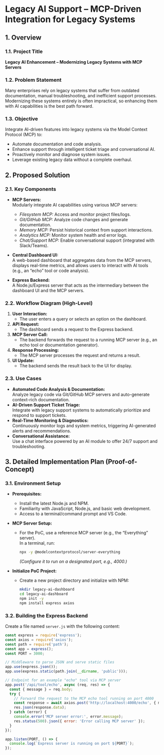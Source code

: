 # Legacy AI Support – MCP-Driven Integration for Legacy Systems

## 1. Overview

### 1.1. Project Title
**Legacy AI Enhancement – Modernizing Legacy Systems with MCP Servers**

### 1.2. Problem Statement
Many enterprises rely on legacy systems that suffer from outdated documentation, manual troubleshooting, and inefficient support processes. Modernizing these systems entirely is often impractical, so enhancing them with AI capabilities is the best path forward.

### 1.3. Objective
Integrate AI-driven features into legacy systems via the Model Context Protocol (MCP) to:
- Automate documentation and code analysis.
- Enhance support through intelligent ticket triage and conversational AI.
- Proactively monitor and diagnose system issues.
- Leverage existing legacy data without a complete overhaul.

## 2. Proposed Solution

### 2.1. Key Components

- **MCP Servers:**  
  Modularly integrate AI capabilities using various MCP servers:
  - *Filesystem MCP:* Access and monitor project files/logs.
  - *Git/GitHub MCP:* Analyze code changes and generate documentation.
  - *Memory MCP:* Persist historical context from support interactions.
  - *Analytics MCP:* Monitor system health and error logs.
  - *Chat/Support MCP:* Enable conversational support (integrated with Slack/Teams).

- **Central Dashboard UI:**  
  A web-based dashboard that aggregates data from the MCP servers, displays real-time metrics, and allows users to interact with AI tools (e.g., an “echo” tool or code analysis).

- **Express Backend:**  
  A Node.js/Express server that acts as the intermediary between the dashboard UI and the MCP servers.

### 2.2. Workflow Diagram (High-Level)
1. **User Interaction:**  
   - The user enters a query or selects an option on the dashboard.
2. **API Request:**  
   - The dashboard sends a request to the Express backend.
3. **MCP Server Call:**  
   - The backend forwards the request to a running MCP server (e.g., an echo tool or documentation generator).
4. **Response Processing:**  
   - The MCP server processes the request and returns a result.
5. **UI Update:**  
   - The backend sends the result back to the UI for display.

### 2.3. Use Cases
- **Automated Code Analysis & Documentation:**  
  Analyze legacy code via Git/GitHub MCP servers and auto-generate context-rich documentation.
- **AI-Driven Support Ticket Triage:**  
  Integrate with legacy support systems to automatically prioritize and respond to support tickets.
- **Real-Time Monitoring & Diagnostics:**  
  Continuously monitor logs and system metrics, triggering AI-generated alerts and recommendations.
- **Conversational Assistance:**  
  Use a chat interface powered by an AI module to offer 24/7 support and troubleshooting.

## 3. Detailed Implementation Plan (Proof-of-Concept)

### 3.1. Environment Setup

- **Prerequisites:**
  - Install the latest Node.js and NPM.
  - Familiarity with JavaScript, Node.js, and basic web development.
  - Access to a terminal/command prompt and VS Code.
  
- **MCP Server Setup:**
  - For the PoC, use a reference MCP server (e.g., the “Everything” server).  
    In a terminal, run:
    ```bash
    npx -y @modelcontextprotocol/server-everything
    ```
    *(Configure it to run on a designated port, e.g., 4000.)*
  
- **Initialize PoC Project:**
  - Create a new project directory and initialize with NPM:
    ```bash
    mkdir legacy-ai-dashboard
    cd legacy-ai-dashboard
    npm init -y
    npm install express axios
    ```

### 3.2. Building the Express Backend

Create a file named `server.js` with the following content:

```javascript
const express = require('express');
const axios = require('axios');
const path = require('path');
const app = express();
const PORT = 3000;

// Middleware to parse JSON and serve static files
app.use(express.json());
app.use(express.static(path.join(__dirname, 'public')));

// Endpoint for an example "echo" tool via MCP server
app.post('/api/tool/echo', async (req, res) => {
  const { message } = req.body;
  try {
    // Forward the request to the MCP echo tool running on port 4000
    const response = await axios.post('http://localhost:4000/echo', { message });
    res.json(response.data);
  } catch (error) {
    console.error('MCP server error:', error.message);
    res.status(500).json({ error: 'Error calling MCP server' });
  }
});

app.listen(PORT, () => {
  console.log(`Express server is running on port ${PORT}`);
});
